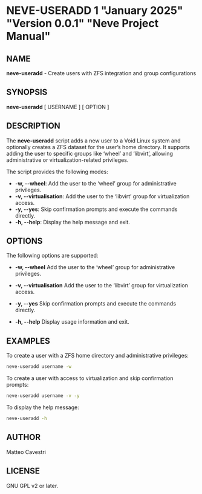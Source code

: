# NEVE-USERADD 1 "January 2025" "Version 0.0.1" "Neve Project Manual"

## NAME

**neve-useradd** - Create users with ZFS integration and group configurations

## SYNOPSIS

**neve-useradd** [ USERNAME ] [ OPTION ]

## DESCRIPTION

The **neve-useradd** script adds a new user to a Void Linux system and optionally creates a ZFS dataset for the user’s home directory. It supports adding the user to specific groups like ‘wheel’ and ‘libvirt’, allowing administrative or virtualization-related privileges.

The script provides the following modes:

- **-w, --wheel**: Add the user to the ‘wheel’ group for administrative privileges.
- **-v, --virtualisation**: Add the user to the ‘libvirt’ group for virtualization access.
- **-y, --yes**: Skip confirmation prompts and execute the commands directly.
- **-h, --help**: Display the help message and exit.

## OPTIONS

The following options are supported:

- **-w, --wheel**
  Add the user to the ‘wheel’ group for administrative privileges.

- **-v, --virtualisation**
  Add the user to the ‘libvirt’ group for virtualization access.

- **-y, --yes**
  Skip confirmation prompts and execute the commands directly.

- **-h, --help**
  Display usage information and exit.

## EXAMPLES

To create a user with a ZFS home directory and administrative privileges:

```bash
neve-useradd username -w
```

To create a user with access to virtualization and skip confirmation prompts:

```bash
neve-useradd username -v -y
```

To display the help message:

```bash
neve-useradd -h
```

## AUTHOR

Matteo Cavestri

## LICENSE

GNU GPL v2 or later.
